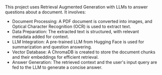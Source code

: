 This project uses Retrieval Augmented Generation with LLMs to answer questions about a document. It involves:

* Document Processing: A PDF document is converted into images, and Optical Character Recognition (OCR) is used to extract text.
* Data Preparation: The extracted text is structured, with relevant metadata added for context.
* LLM Integration: A pre-trained LLM from Hugging Face is used for summarization and question answering.
* Vector Database: A ChromaDB is created to store the document chunks and their embeddings for efficient retrieval.
* Answer Generation: The retrieved context and the user's input query are fed to the LLM to generate a concise answer.
